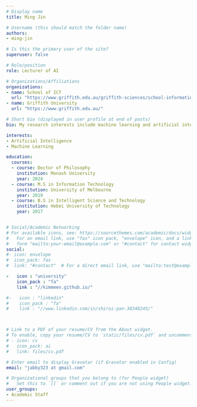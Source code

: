 ```yaml
---
# Display name
title: Ming Jin

# Username (this should match the folder name)
authors:
- ming-jin

# Is this the primary user of the site?
superuser: false

# Role/position
role: Lecturer of AI

# Organizations/Affiliations
organizations:
- name: School of ICT
  url: "https://www.griffith.edu.au/griffith-sciences/school-information-communication-technology"
- name: Griffith University
  url: "https://www.griffith.edu.au/"

# Short bio (displayed in user profile at end of posts)
bio: My research interests include machine learning and artificial intelligence.

interests:
- Artificial Intelligence
- Machine Learning

education:
  courses:
  - course: Doctor of Philosophy
    institution: Monash University
    year: 2024
  - course: M.S in Information Technology
    institution: University of Melbourne
    year: 2019
  - course: B.S in Intelligent Science and Technology
    institution: Hebei University of Technology
    year: 2017


# Social/Academic Networking
# For available icons, see: https://sourcethemes.com/academic/docs/widgets/#icons
#   For an email link, use "fas" icon pack, "envelope" icon, and a link in the
#   form "mailto:your-email@example.com" or "#contact" for contact widget.
social:
#- icon: envelope
#  icon_pack: fas
#  link: "#contact"  # For a direct email link, use "mailto:test@example.org".

-   icon : "university"
    icon_pack : "fa"
    link : "//kimmeen.github.io/"

#-   icon : "linkedin"
#    icon_pack : "fa"
#    link : "//www.linkedin.com/in/shirui-pan-38348245/"



# Link to a PDF of your resume/CV from the About widget.
# To enable, copy your resume/CV to `static/files/cv.pdf` and uncomment the lines below.  
# - icon: cv
#   icon_pack: ai
#   link: files/cv.pdf

# Enter email to display Gravatar (if Gravatar enabled in Config)
email: "jabby323 at gmail.com"

# Organizational groups that you belong to (for People widget)
#   Set this to `[]` or comment out if you are not using People widget.  
user_groups:
- Academic Staff
---
```

